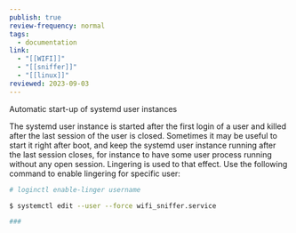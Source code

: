 ```yaml
---
publish: true
review-frequency: normal
tags:
  - documentation
link:
  - "[[WIFI]]"
  - "[[sniffer]]"
  - "[[linux]]"
reviewed: 2023-09-03
---
```

Automatic start-up of systemd user instances

The systemd user instance is started after the first login of a user and killed after the last session of the user is closed. Sometimes it may be useful to start it right after boot, and keep the systemd user instance running after the last session closes, for instance to have some user process running without any open session. Lingering is used to that effect. Use the following command to enable lingering for specific user:
```bash
# loginctl enable-linger username

$ systemctl edit --user --force wifi_sniffer.service

###